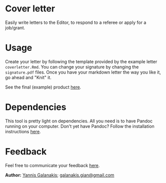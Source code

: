 # Cover letter
Easily write letters to the Editor, to respond to a referee or apply for a job/grant.

# Usage
Create your letter by following the template provided by the example letter `coverletter.Rmd`. You can change your signature by changing the `signature.pdf` files. Once you have your markdown letter the way you like it, go ahead and "Knit" it.

See the final (example) product [here]().

# Dependencies
This tool is pretty light on dependencies. All you need is to have Pandoc running on your computer. Don't yet have Pandoc? Follow the installation instructions [here](https://pandoc.org/installing.html).

# Feedback
Feel free to communicate your feedback [here](mailto:galanakis.gian@gmail.com).

**Author:** [Yannis Galanakis](https://www.yannisgalanakis.com); <galanakis.gian@gmail.com>
